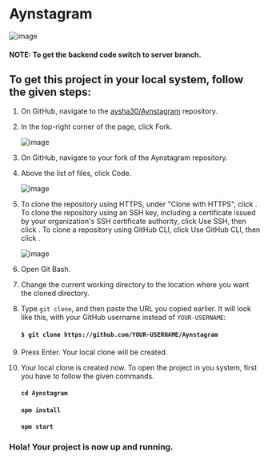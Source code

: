# Aynstagram

![image](https://user-images.githubusercontent.com/45158487/126010676-47f45946-8f23-4201-8eaf-2627df26bd39.png)



#### NOTE: To get the backend code switch to server branch.

## To get this project in your local system, follow the given steps:

1.  On GitHub, navigate to the [aysha30/Aynstagram](https://github.com/aysha30/Aynstagram) repository.
2.  In the top-right corner of the page, click Fork.

    ![image](https://user-images.githubusercontent.com/45158487/124381718-9d50c280-dce1-11eb-856e-b363ada6df56.png)

3.  On GitHub, navigate to your fork of the Aynstagram repository.
4.  Above the list of files, click  Code.

    ![image](https://user-images.githubusercontent.com/45158487/124381787-f28cd400-dce1-11eb-913d-051d3106eb2d.png)

5.  To clone the repository using HTTPS, under "Clone with HTTPS", click . To clone the repository using an SSH key, including a certificate issued by your organization's SSH certificate authority, click Use SSH, then click . To clone a repository using GitHub CLI, click Use GitHub CLI, then click .

    ![image](https://user-images.githubusercontent.com/45158487/126010987-84f0ac0d-6055-4072-a788-f490cde23b96.png)

6.  Open Git Bash.

7. Change the current working directory to the location where you want the cloned directory.

8. Type `git clone`, and then paste the URL you copied earlier. It will look like this, with your GitHub username instead of `YOUR-USERNAME`:

    #### `$ git clone https://github.com/YOUR-USERNAME/Aynstagram`

9. Press Enter. Your local clone will be created.

10. Your local clone is created now. To open the project in you system, first you have to follow the given commands.

    #### `cd Aynstagram`
    #### `npm install`
    #### `npm start`

### Hola! Your project is now up and running.

